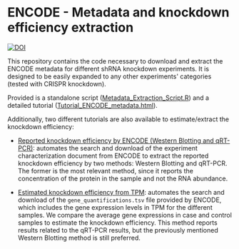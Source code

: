 # ENCODE - Metadata and knockdown efficiency extraction
[![DOI](https://zenodo.org/badge/582564324.svg)](https://zenodo.org/badge/latestdoi/582564324)

This repository contains the code necessary to download and extract the ENCODE metadata for different shRNA knockdown experiments. It is designed to be easily expanded to any other experiments' categories (tested with CRISPR knockdown). 

Provided is a standalone script ([Metadata_Extraction_Script.R](Metadata_Extraction_Script.R)) and a detailed tutorial ([Tutorial_ENCODE_metadata.html](https://guillermo1996.github.io/ENCODE_Metadata_Extraction/RMarkdown/Tutorial_ENCODE_metadata.html)).

Additionally, two different tutorials are also available to estimate/extract the knockdown efficiency:

* [Reported knockdown efficiency by ENCODE (Western Blotting and qRT-PCR)](https://guillermo1996.github.io/ENCODE_Metadata_Extraction/RMarkdown/Tutorial_KnockdownEfficiency_WB.html): automates the search and download of the experiment characterization document from ENCODE to extract the reported knockdown efficiency by two methods: Western Blotting and qRT-PCR. The former is the most relevant method, since it reports the concentration of the protein in the sample and not the RNA abundance.

* [Estimated knockdown efficiency from TPM](https://guillermo1996.github.io/ENCODE_Metadata_Extraction/RMarkdown/Tutorial_KnockdownEfficiency_TPM.html): automates the search and download of the `gene_quantifications.tsv` file provided by ENCODE, which includes the gene expression levels in TPM for the different samples. We compare the average gene expressions in case and control samples to estimate the knockdown efficiency. This method reports results related to the qRT-PCR results, but the previously mentioned Western Blotting method is still preferred.
